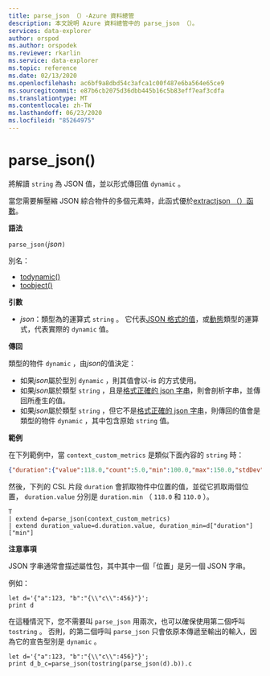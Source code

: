 ```yaml
---
title: parse_json （）-Azure 資料總管
description: 本文說明 Azure 資料總管中的 parse_json （）。
services: data-explorer
author: orspod
ms.author: orspodek
ms.reviewer: rkarlin
ms.service: data-explorer
ms.topic: reference
ms.date: 02/13/2020
ms.openlocfilehash: ac6bf9a8dbd54c3afca1c00f487e6ba564e65ce9
ms.sourcegitcommit: e87b6cb2075d36dbb445b16c5b83eff7eaf3cdfa
ms.translationtype: MT
ms.contentlocale: zh-TW
ms.lasthandoff: 06/23/2020
ms.locfileid: "85264975"
---
```

# <a name="parse_json"></a>parse_json()

將解讀 `string` 為 JSON 值，並以形式傳回值 `dynamic` 。

當您需要解壓縮 JSON 綜合物件的多個元素時，此函式優於[extractjson （）函數](./extractjsonfunction.md)。

**語法**

`parse_json(`*json*`)`

別名：
- [todynamic()](./todynamicfunction.md)
- [toobject()](./todynamicfunction.md)

**引數**

* *json*：類型為的運算式 `string` 。 它代表[JSON 格式的值](https://json.org/)，或[動態](./scalar-data-types/dynamic.md)類型的運算式，代表實際的 `dynamic` 值。

**傳回**

類型的物件 `dynamic` ，由*json*的值決定：
* 如果*json*屬於型別 `dynamic` ，則其值會以-is 的方式使用。
* 如果*json*屬於類型 `string` ，且是[格式正確的 json 字串](https://json.org/)，則會剖析字串，並傳回所產生的值。
* 如果*json*屬於類型 `string` ，但它不是[格式正確的 json 字串](https://json.org/)，則傳回的值會是類型的物件 `dynamic` ，其中包含原始 `string` 值。

**範例**

在下列範例中，當 `context_custom_metrics` 是類似下面內容的 `string` 時：

```json
{"duration":{"value":118.0,"count":5.0,"min":100.0,"max":150.0,"stdDev":0.0,"sampledValue":118.0,"sum":118.0}}
```

然後，下列的 CSL 片段 `duration` 會抓取物件中位置的值，並從它抓取兩個位置， `duration.value` 分別是 `duration.min` （ `118.0` 和 `110.0` ）。

```kusto
T
| extend d=parse_json(context_custom_metrics) 
| extend duration_value=d.duration.value, duration_min=d["duration"]["min"]
```

**注意事項**

JSON 字串通常會描述屬性包，其中其中一個「位置」是另一個 JSON 字串。 

例如：

```kusto
let d='{"a":123, "b":"{\\"c\\":456}"}';
print d
```

在這種情況下，您不需要叫 `parse_json` 用兩次，也可以確保使用第二個呼叫 `tostring` 。 否則，的第二個呼叫 `parse_json` 只會依原本傳遞至輸出的輸入，因為它的宣告型別是 `dynamic` 。

```kusto
let d='{"a":123, "b":"{\\"c\\":456}"}';
print d_b_c=parse_json(tostring(parse_json(d).b)).c
```
